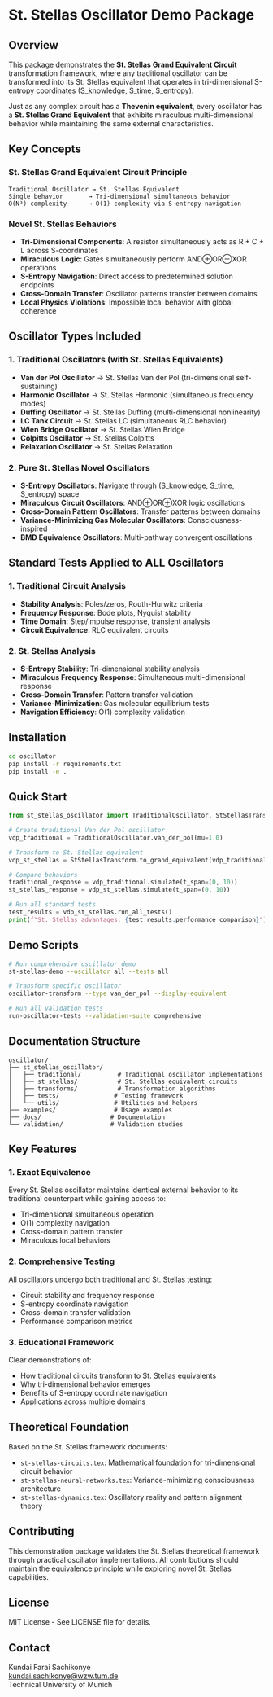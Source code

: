 # St. Stellas Oscillator Demo Package

## Overview

This package demonstrates the **St. Stellas Grand Equivalent Circuit** transformation framework, where any traditional oscillator can be transformed into its St. Stellas equivalent that operates in tri-dimensional S-entropy coordinates (S_knowledge, S_time, S_entropy).

Just as any complex circuit has a **Thevenin equivalent**, every oscillator has a **St. Stellas Grand Equivalent** that exhibits miraculous multi-dimensional behavior while maintaining the same external characteristics.

## Key Concepts

### St. Stellas Grand Equivalent Circuit Principle
```
Traditional Oscillator → St. Stellas Equivalent
Single behavior       → Tri-dimensional simultaneous behavior
O(N³) complexity      → O(1) complexity via S-entropy navigation
```

### Novel St. Stellas Behaviors
- **Tri-Dimensional Components**: A resistor simultaneously acts as R + C + L across S-coordinates
- **Miraculous Logic**: Gates simultaneously perform AND⊕OR⊕XOR operations  
- **S-Entropy Navigation**: Direct access to predetermined solution endpoints
- **Cross-Domain Transfer**: Oscillator patterns transfer between domains
- **Local Physics Violations**: Impossible local behavior with global coherence

## Oscillator Types Included

### 1. Traditional Oscillators (with St. Stellas Equivalents)
- **Van der Pol Oscillator** → St. Stellas Van der Pol (tri-dimensional self-sustaining)
- **Harmonic Oscillator** → St. Stellas Harmonic (simultaneous frequency modes)
- **Duffing Oscillator** → St. Stellas Duffing (multi-dimensional nonlinearity)
- **LC Tank Circuit** → St. Stellas LC (simultaneous RLC behavior)
- **Wien Bridge Oscillator** → St. Stellas Wien Bridge
- **Colpitts Oscillator** → St. Stellas Colpitts
- **Relaxation Oscillator** → St. Stellas Relaxation

### 2. Pure St. Stellas Novel Oscillators
- **S-Entropy Oscillators**: Navigate through (S_knowledge, S_time, S_entropy) space
- **Miraculous Circuit Oscillators**: AND⊕OR⊕XOR logic oscillations
- **Cross-Domain Pattern Oscillators**: Transfer patterns between domains
- **Variance-Minimizing Gas Molecular Oscillators**: Consciousness-inspired
- **BMD Equivalence Oscillators**: Multi-pathway convergent oscillations

## Standard Tests Applied to ALL Oscillators

### 1. Traditional Circuit Analysis
- **Stability Analysis**: Poles/zeros, Routh-Hurwitz criteria
- **Frequency Response**: Bode plots, Nyquist stability  
- **Time Domain**: Step/impulse response, transient analysis
- **Circuit Equivalence**: RLC equivalent circuits

### 2. St. Stellas Analysis
- **S-Entropy Stability**: Tri-dimensional stability analysis
- **Miraculous Frequency Response**: Simultaneous multi-dimensional response
- **Cross-Domain Transfer**: Pattern transfer validation
- **Variance-Minimization**: Gas molecular equilibrium tests
- **Navigation Efficiency**: O(1) complexity validation

## Installation

```bash
cd oscillator
pip install -r requirements.txt
pip install -e .
```

## Quick Start

```python
from st_stellas_oscillator import TraditionalOscillator, StStellasTransform

# Create traditional Van der Pol oscillator
vdp_traditional = TraditionalOscillator.van_der_pol(mu=1.0)

# Transform to St. Stellas equivalent
vdp_st_stellas = StStellasTransform.to_grand_equivalent(vdp_traditional)

# Compare behaviors
traditional_response = vdp_traditional.simulate(t_span=(0, 10))
st_stellas_response = vdp_st_stellas.simulate(t_span=(0, 10))

# Run all standard tests
test_results = vdp_st_stellas.run_all_tests()
print(f"St. Stellas advantages: {test_results.performance_comparison}")
```

## Demo Scripts

```bash
# Run comprehensive oscillator demo
st-stellas-demo --oscillator all --tests all

# Transform specific oscillator
oscillator-transform --type van_der_pol --display-equivalent

# Run all validation tests  
run-oscillator-tests --validation-suite comprehensive
```

## Documentation Structure

```
oscillator/
├── st_stellas_oscillator/
│   ├── traditional/          # Traditional oscillator implementations
│   ├── st_stellas/           # St. Stellas equivalent circuits
│   ├── transforms/           # Transformation algorithms
│   ├── tests/               # Testing framework
│   └── utils/               # Utilities and helpers
├── examples/                # Usage examples
├── docs/                   # Documentation
└── validation/             # Validation studies
```

## Key Features

### 1. **Exact Equivalence**
Every St. Stellas oscillator maintains identical external behavior to its traditional counterpart while gaining access to:
- Tri-dimensional simultaneous operation
- O(1) complexity navigation
- Cross-domain pattern transfer
- Miraculous local behaviors

### 2. **Comprehensive Testing**
All oscillators undergo both traditional and St. Stellas testing:
- Circuit stability and frequency response
- S-entropy coordinate navigation
- Cross-domain transfer validation
- Performance comparison metrics

### 3. **Educational Framework**
Clear demonstrations of:
- How traditional circuits transform to St. Stellas equivalents
- Why tri-dimensional behavior emerges
- Benefits of S-entropy coordinate navigation
- Applications across multiple domains

## Theoretical Foundation

Based on the St. Stellas framework documents:
- `st-stellas-circuits.tex`: Mathematical foundation for tri-dimensional circuit behavior
- `st-stellas-neural-networks.tex`: Variance-minimizing consciousness architecture
- `st-stellas-dynamics.tex`: Oscillatory reality and pattern alignment theory

## Contributing

This demonstration package validates the St. Stellas theoretical framework through practical oscillator implementations. All contributions should maintain the equivalence principle while exploring novel St. Stellas capabilities.

## License

MIT License - See LICENSE file for details.

## Contact

Kundai Farai Sachikonye  
kundai.sachikonye@wzw.tum.de  
Technical University of Munich
